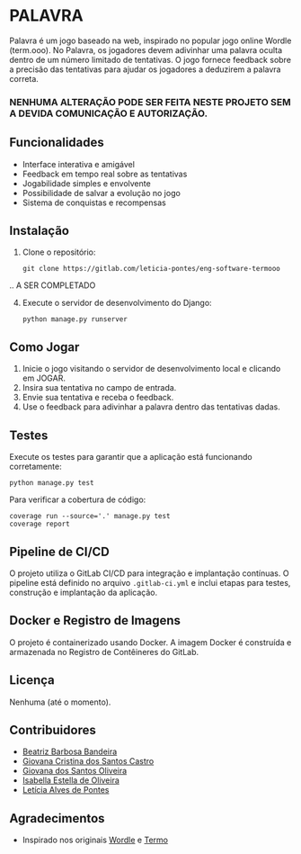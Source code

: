 # PALAVRA

Palavra é um jogo baseado na web, inspirado no popular jogo online Wordle (term.ooo). No Palavra, os jogadores devem adivinhar uma palavra oculta dentro de um número limitado de tentativas. O jogo fornece feedback sobre a precisão das tentativas para ajudar os jogadores a deduzirem a palavra correta.

### NENHUMA ALTERAÇÃO PODE SER FEITA NESTE PROJETO SEM A DEVIDA COMUNICAÇÃO E AUTORIZAÇÃO.

## Funcionalidades

- Interface interativa e amigável
- Feedback em tempo real sobre as tentativas
- Jogabilidade simples e envolvente
- Possibilidade de salvar a evolução no jogo
- Sistema de conquistas e recompensas

## Instalação

1. Clone o repositório:
   ```
   git clone https://gitlab.com/leticia-pontes/eng-software-termooo
   ```

.. A SER COMPLETADO
   
4. Execute o servidor de desenvolvimento do Django:
   ```
   python manage.py runserver
   ```

## Como Jogar

1. Inicie o jogo visitando o servidor de desenvolvimento local e clicando em JOGAR.
2. Insira sua tentativa no campo de entrada.
3. Envie sua tentativa e receba o feedback.
4. Use o feedback para adivinhar a palavra dentro das tentativas dadas.

## Testes

Execute os testes para garantir que a aplicação está funcionando corretamente:
```
python manage.py test
```
Para verificar a cobertura de código:
```
coverage run --source='.' manage.py test
coverage report
```

## Pipeline de CI/CD

O projeto utiliza o GitLab CI/CD para integração e implantação contínuas. O pipeline está definido no arquivo `.gitlab-ci.yml` e inclui etapas para testes, construção e implantação da aplicação.

## Docker e Registro de Imagens

O projeto é containerizado usando Docker. A imagem Docker é construída e armazenada no Registro de Contêineres do GitLab.

## Licença

Nenhuma (até o momento).

## Contribuidores

- [Beatriz Barbosa Bandeira](https://github.com/BiabBandeira)
- [Giovana Cristina dos Santos Castro](https://github.com/GiCCastro)
- [Giovana dos Santos Oliveira](https://github.com/giovanaoliveira-14)
- [Isabella Estella de Oliveira](https://github.com/IsaEstellaa)
- [Letícia Alves de Pontes](https://github.com/leticia-pontes)

## Agradecimentos

- Inspirado nos originais [Wordle](https://www.nytimes.com/games/wordle/index.html) e [Termo](https://term.ooo/)
